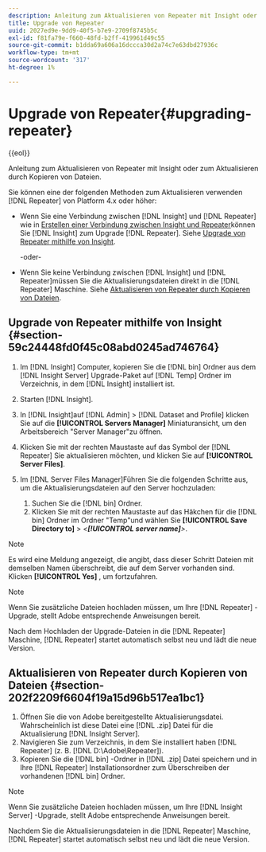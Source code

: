 ```yaml
---
description: Anleitung zum Aktualisieren von Repeater mit Insight oder zum Aktualisieren durch Kopieren von Dateien.
title: Upgrade von Repeater
uuid: 2027ed9e-9dd9-40f5-b7e9-2709f8745b5c
exl-id: f81fa79e-f660-48fd-b2ff-419961d49c55
source-git-commit: b1dda69a606a16dccca30d2a74c7e63dbd27936c
workflow-type: tm+mt
source-wordcount: '317'
ht-degree: 1%

---
```


# Upgrade von Repeater{#upgrading-repeater}

{{eol}}

Anleitung zum Aktualisieren von Repeater mit Insight oder zum Aktualisieren durch Kopieren von Dateien.

Sie können eine der folgenden Methoden zum Aktualisieren verwenden [!DNL Repeater] von Platform 4.x oder höher:

* Wenn Sie eine Verbindung zwischen [!DNL Insight] und [!DNL Repeater] wie in [Erstellen einer Verbindung zwischen Insight und Repeater](../../../../home/c-inst-svr/c-rptr-fntly/c-cnfg-rptr-fntly/t-crt-conn-ins-rptr.md#task-785bfe5f0e31484683e4345038add118)können Sie [!DNL Insight] zum Upgrade [!DNL Repeater]. Siehe [Upgrade von Repeater mithilfe von Insight](../../../../home/c-inst-svr/c-upgrd-uninst-sftwr/c-upgrd-sftwr/c-upgrd-rptr.md#section-59c24448fd0f45c08abd0245ad746764).

   -oder-

* Wenn Sie keine Verbindung zwischen [!DNL Insight] und [!DNL Repeater]müssen Sie die Aktualisierungsdateien direkt in die [!DNL Repeater] Maschine. Siehe [Aktualisieren von Repeater durch Kopieren von Dateien](../../../../home/c-inst-svr/c-upgrd-uninst-sftwr/c-upgrd-sftwr/c-upgrd-rptr.md#section-202f2209f6604f19a15d96b517ea1bc1).

## Upgrade von Repeater mithilfe von Insight {#section-59c24448fd0f45c08abd0245ad746764}

1. Im [!DNL Insight] Computer, kopieren Sie die [!DNL bin] Ordner aus dem [!DNL Insight Server] Upgrade-Paket auf [!DNL Temp] Ordner im Verzeichnis, in dem [!DNL Insight] installiert ist.
1. Starten [!DNL Insight].
1. In [!DNL Insight]auf [!DNL Admin] > [!DNL Dataset and Profile] klicken Sie auf die **[!UICONTROL Servers Manager]** Miniaturansicht, um den Arbeitsbereich &quot;Server Manager&quot;zu öffnen.
1. Klicken Sie mit der rechten Maustaste auf das Symbol der [!DNL Repeater] Sie aktualisieren möchten, und klicken Sie auf **[!UICONTROL Server Files]**.
1. Im [!DNL Server Files Manager]Führen Sie die folgenden Schritte aus, um die Aktualisierungsdateien auf den Server hochzuladen:

   1. Suchen Sie die [!DNL bin] Ordner.
   1. Klicken Sie mit der rechten Maustaste auf das Häkchen für die [!DNL bin] Ordner im Ordner &quot;Temp&quot;und wählen Sie **[!UICONTROL Save Directory to]** > *&lt;**[!UICONTROL server name]**>*.

>[!NOTE]
>
>Es wird eine Meldung angezeigt, die angibt, dass dieser Schritt Dateien mit demselben Namen überschreibt, die auf dem Server vorhanden sind. Klicken **[!UICONTROL Yes]** , um fortzufahren.

>[!NOTE]
>
>Wenn Sie zusätzliche Dateien hochladen müssen, um Ihre [!DNL Repeater] -Upgrade, stellt Adobe entsprechende Anweisungen bereit.

Nach dem Hochladen der Upgrade-Dateien in die [!DNL Repeater] Maschine, [!DNL Repeater] startet automatisch selbst neu und lädt die neue Version.

## Aktualisieren von Repeater durch Kopieren von Dateien {#section-202f2209f6604f19a15d96b517ea1bc1}

1. Öffnen Sie die von Adobe bereitgestellte Aktualisierungsdatei. Wahrscheinlich ist diese Datei eine [!DNL .zip] Datei für die Aktualisierung [!DNL Insight Server].
1. Navigieren Sie zum Verzeichnis, in dem Sie installiert haben [!DNL Repeater] (z. B. [!DNL D:\Adobe\Repeater]).
1. Kopieren Sie die [!DNL bin] -Ordner in [!DNL .zip] Datei speichern und in Ihre [!DNL Repeater] Installationsordner zum Überschreiben der vorhandenen [!DNL bin] Ordner.

>[!NOTE]
>
>Wenn Sie zusätzliche Dateien hochladen müssen, um Ihre [!DNL Insight Server] -Upgrade, stellt Adobe entsprechende Anweisungen bereit.

Nachdem Sie die Aktualisierungsdateien in die [!DNL Repeater] Maschine, [!DNL Repeater] startet automatisch selbst neu und lädt die neue Version.
